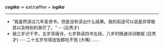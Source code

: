 
***cogika*** $\coloneqq$ ***c***at/c**o**ffee + l***ogika***

----

- ”我虽然读过几年圣贤书，但是没有读出什么结果。我的前途可以说是非常极其以及特别的渺茫了。“ -- (吕秀才)
- 我三岁识千字，五岁背唐诗，七岁熟读四书五经，八岁时精通诗词歌赋 (吕秀才) --- 二十五岁穷得连饭都吃不饱 (大嘴) ......
